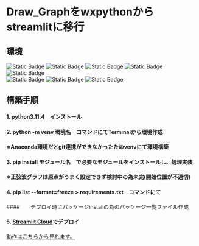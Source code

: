 # Draw_Graphをwxpythonからstreamlitに移行
## 環境  
<img alt="Static Badge" src="https://img.shields.io/badge/-%20?style=plastic&logo=Windows10&logoColor=%230078D6&label=Windows10&labelColor=%23000000&color=000000"> <img alt="Static Badge" src="https://img.shields.io/badge/-Visual%20Studio%20Code?style=plastic&logo=Visual%20Studio%20Code&logoColor=%23007ACC&label=Visual%20Studio%20Code&labelColor=000000&color=000000"> <img alt="Static Badge" src="https://img.shields.io/badge/streamlit-s?style=plastic&logo=streamlit&logoColor=%23FF4B4B&labelColor=000000&color=000000">
 <img alt="Static Badge" src="https://img.shields.io/badge/-Python?style=plastic&logo=Python&logoColor=%233776AB&label=Python&labelColor=000000&color=000000"> <img alt="Static Badge" src="https://img.shields.io/badge/-Python?style=plastic&logo=pandas&logoColor=%233776AB&label=Pandas&labelColor=000000&color=000000"><br><img alt="Static Badge" src="https://img.shields.io/badge/-NumPy?style=plastic&logo=NumPy&logoColor=%23013243&label=NumPy&labelColor=c1c1c1&color=c1c1c1"> <img alt="Static Badge" src="https://img.shields.io/badge/-Sympy%09?style=plastic&logo=sympy&logoColor=%233B5526&label=sympy&labelColor=c1c1c1&color=c1c1c1"> <img alt="Static Badge" src="https://img.shields.io/badge/-Matplotlib?style=plastic&logo=Matplotlib&logoColor=%23013243&label=Matplotlib&labelColor=c1c1c1&color=c1c1c1">  

## 構築手順  
#### 1. python3.11.4　インストール  
#### 2. python -m venv 環境名　コマンドにてTerminalから環境作成  
#### ※Anaconda環境だとgit連携ができなかったためvenvにて環境構築
#### 3. pip install モジュール名　で必要なモジュールをインストールし、処理実装 
#### ※正弦波グラフは原点がうまく設定できず検討中の為未完(開始位置が不適切)
#### 4. pip list --format=freeze > requirements.txt　コマンドにて　　
####　　デプロイ時にパッケージinstallの為のパッケージ一覧ファイル作成  
#### 5. [Streamlit Cloud](https://streamlit.io/cloud)でデプロイ  
[動作はこちらから見れます。](https://appgraph-yzmjv8fmlkn3klcz4spony.streamlit.app)

